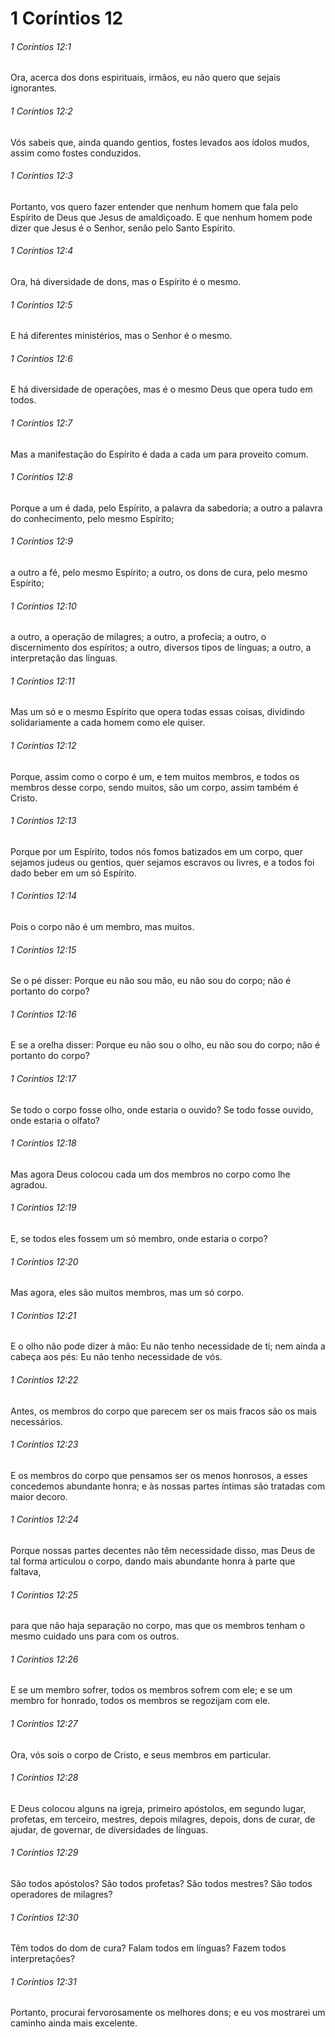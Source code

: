 # 1 Coríntios 12

###### 1 Coríntios 12:1

Ora, acerca dos dons espirituais, irmãos, eu não quero que sejais ignorantes.

###### 1 Coríntios 12:2

Vós sabeis que, ainda quando gentios, fostes levados aos ídolos mudos, assim como fostes conduzidos.

###### 1 Coríntios 12:3

Portanto, vos quero fazer entender que nenhum homem que fala pelo Espírito de Deus que Jesus de amaldiçoado. E que nenhum homem pode dizer que Jesus é o Senhor, senão pelo Santo Espírito.

###### 1 Coríntios 12:4

Ora, há diversidade de dons, mas o Espírito é o mesmo.

###### 1 Coríntios 12:5

E há diferentes ministérios, mas o Senhor é o mesmo.

###### 1 Coríntios 12:6

E há diversidade de operações, mas é o mesmo Deus que opera tudo em todos.

###### 1 Coríntios 12:7

Mas a manifestação do Espírito é dada a cada um para proveito comum.

###### 1 Coríntios 12:8

Porque a um é dada, pelo Espírito, a palavra da sabedoria; a outro a palavra do conhecimento, pelo mesmo Espírito;

###### 1 Coríntios 12:9

a outro a fé, pelo mesmo Espírito; a outro, os dons de cura, pelo mesmo Espírito;

###### 1 Coríntios 12:10

a outro, a operação de milagres; a outro, a profecia; a outro, o discernimento dos espíritos; a outro, diversos tipos de línguas; a outro, a interpretação das línguas.

###### 1 Coríntios 12:11

Mas um só e o mesmo Espírito que opera todas essas coisas, dividindo solidariamente a cada homem como ele quiser.

###### 1 Coríntios 12:12

Porque, assim como o corpo é um, e tem muitos membros, e todos os membros desse corpo, sendo muitos, são um corpo, assim também é Cristo.

###### 1 Coríntios 12:13

Porque por um Espírito, todos nós fomos batizados em um corpo, quer sejamos judeus ou gentios, quer sejamos escravos ou livres, e a todos foi dado beber em um só Espírito.

###### 1 Coríntios 12:14

Pois o corpo não é um membro, mas muitos.

###### 1 Coríntios 12:15

Se o pé disser: Porque eu não sou mão, eu não sou do corpo; não é portanto do corpo?

###### 1 Coríntios 12:16

E se a orelha disser: Porque eu não sou o olho, eu não sou do corpo; não é portanto do corpo?

###### 1 Coríntios 12:17

Se todo o corpo fosse olho, onde estaria o ouvido? Se todo fosse ouvido, onde estaria o olfato?

###### 1 Coríntios 12:18

Mas agora Deus colocou cada um dos membros no corpo como lhe agradou.

###### 1 Coríntios 12:19

E, se todos eles fossem um só membro, onde estaria o corpo?

###### 1 Coríntios 12:20

Mas agora, eles são muitos membros, mas um só corpo.

###### 1 Coríntios 12:21

E o olho não pode dizer à mão: Eu não tenho necessidade de ti; nem ainda a cabeça aos pés: Eu não tenho necessidade de vós.

###### 1 Coríntios 12:22

Antes, os membros do corpo que parecem ser os mais fracos são os mais necessários.

###### 1 Coríntios 12:23

E os membros do corpo que pensamos ser os menos honrosos, a esses concedemos abundante honra; e às nossas partes íntimas são tratadas com maior decoro.

###### 1 Coríntios 12:24

Porque nossas partes decentes não têm necessidade disso, mas Deus de tal forma articulou o corpo, dando mais abundante honra à parte que faltava,

###### 1 Coríntios 12:25

para que não haja separação no corpo, mas que os membros tenham o mesmo cuidado uns para com os outros.

###### 1 Coríntios 12:26

E se um membro sofrer, todos os membros sofrem com ele; e se um membro for honrado, todos os membros se regozijam com ele.

###### 1 Coríntios 12:27

Ora, vós sois o corpo de Cristo, e seus membros em particular.

###### 1 Coríntios 12:28

E Deus colocou alguns na igreja, primeiro apóstolos, em segundo lugar, profetas, em terceiro, mestres, depois milagres, depois, dons de curar, de ajudar, de governar, de diversidades de línguas.

###### 1 Coríntios 12:29

São todos apóstolos? São todos profetas? São todos mestres? São todos operadores de milagres?

###### 1 Coríntios 12:30

Têm todos do dom de cura? Falam todos em línguas? Fazem todos interpretações?

###### 1 Coríntios 12:31

Portanto, procurai fervorosamente os melhores dons; e eu vos mostrarei um caminho ainda mais excelente.

